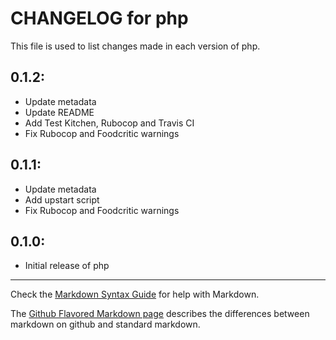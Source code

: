 # CHANGELOG for php

This file is used to list changes made in each version of php.

## 0.1.2:

* Update metadata
* Update README
* Add Test Kitchen, Rubocop and Travis CI
* Fix Rubocop and Foodcritic warnings

## 0.1.1:

* Update metadata
* Add upstart script
* Fix Rubocop and Foodcritic warnings

## 0.1.0:

* Initial release of php

- - -
Check the [Markdown Syntax Guide](http://daringfireball.net/projects/markdown/syntax) for help with Markdown.

The [Github Flavored Markdown page](http://github.github.com/github-flavored-markdown/) describes the differences between markdown on github and standard markdown.
